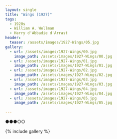 ```yaml
---
layout: single
title: "Wings (1927)"
tags:
  - 1920s 
  - William A. Wellman
  - Harry d'Abbadie d'Arrast
header:
  teaser: /assets/images/1927-Wings/05.jpg
gallery:
  - url: /assets/images/1927-Wings/00.jpg
    image_path: /assets/images/1927-Wings/00.jpg  
  - url: /assets/images/1927-Wings/01.jpg
    image_path: /assets/images/1927-Wings/01.jpg
  - url: /assets/images/1927-Wings/02.jpg
    image_path: /assets/images/1927-Wings/02.jpg
  - url: /assets/images/1927-Wings/03.jpg
    image_path: /assets/images/1927-Wings/03.jpg
  - url: /assets/images/1927-Wings/04.jpg
    image_path: /assets/images/1927-Wings/04.jpg
  - url: /assets/images/1927-Wings/05.jpg
    image_path: /assets/images/1927-Wings/05.jpg
  
---
```

●●●○○

{% include gallery %}
